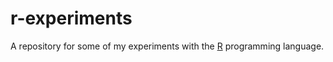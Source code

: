 # r-experiments
A repository for some of my experiments with the [R](https://en.wikipedia.org/wiki/R_(programming_language)) programming language.
